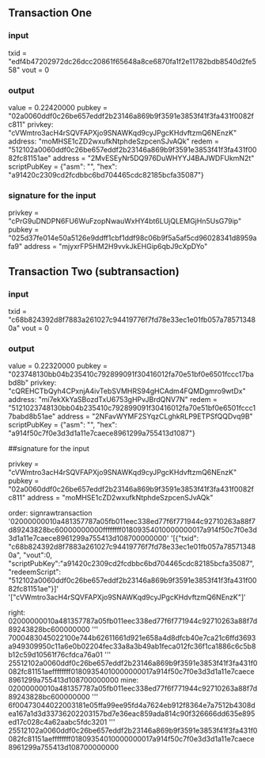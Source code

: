 
## Transaction One

### input

txid = "edf4b47202972dc26dcc20861f65648a8ce6870fa1f2e11782bdb8540d2fe558"
vout = 0

### output

value = 0.22420000
pubkey = "02a0060ddf0c26be657eddf2b23146a869b9f3591e3853f41f3fa431f0082fc811"
    privkey: "cVWmtro3acH4rSQVFAPXjo9SNAWKqd9cyJPgcKHdvftzmQ6NEnzK"
    address: "moMHSE1cZD2wxufkNtphdeSzpcenSJvAQk"
redem = "512102a0060ddf0c26be657eddf2b23146a869b9f3591e3853f41f3fa431f0082fc81151ae"
address = "2MvESEyNr5DQ976DuWHYYJ4BAJWDFUkmN2t"
scriptPubKey = {"asm": "", "hex": "a91420c2309cd2fcdbbc6bd704465cdc82185bcfa35087"}

### signature for the input

privkey = "cPrG9uDNDPN6FU6WuFzopNwauWxHY4bt6LUjQLEMGjHn5UsG79ip"
pubkey = "025d37fe014e50a5126e9ddff1cbf1ddf98c06b9f5a5af5cd96028341d8959afa9"
address = "mjyxrFP5HM2H9vvkJkEHGip6qbJ9cXpDYo"

## Transaction Two (subtransaction)

### input

txid = "c68b824392d8f7883a261027c94419776f7fd78e33ec1e01fb057a785713480a"
vout = 0

### output

value = 0.22320000
pubkey = "023748130bb04b235410c792899091f30416012fa70e51bf0e6501fccc17babd8b"
    privkey: "cQREHCTbQyh4CPxnjA4ivTebSVMHRS94gHCAdm4FQMDgmro9wtDx"
    address: "mi7ekXkYaSBozdTxU6753gHPvJBrdQNV7N"
redem = "5121023748130bb04b235410c792899091f30416012fa70e51bf0e6501fccc17babd8b51ae"
address = "2NFavWYMF2SYqzCLghkRLP9ETPSfQQDvq9B"
scriptPubKey = {"asm": "", "hex": "a914f50c7f0e3d3d1a11e7caece8961299a755413d1087"}


##signature for the input

privkey = "cVWmtro3acH4rSQVFAPXjo9SNAWKqd9cyJPgcKHdvftzmQ6NEnzK"
pubkey = "02a0060ddf0c26be657eddf2b23146a869b9f3591e3853f41f3fa431f0082fc811"
address = "moMHSE1cZD2wxufkNtphdeSzpcenSJvAQk"

order: 
    signrawtransaction '02000000010a481357787a05fb011eec338ed77f6f771944c92710263a88f7d89243828bc60000000000ffffffff01809354010000000017a914f50c7f0e3d3d1a11e7caece8961299a755413d108700000000' '[{"txid": "c68b824392d8f7883a261027c94419776f7fd78e33ec1e01fb057a785713480a", "vout":0, "scriptPubKey":"a91420c2309cd2fcdbbc6bd704465cdc82185bcfa35087", "redeemScript": "512102a0060ddf0c26be657eddf2b23146a869b9f3591e3853f41f3fa431f0082fc81151ae"}]' '["cVWmtro3acH4rSQVFAPXjo9SNAWKqd9cyJPgcKHdvftzmQ6NEnzK"]'

right:
    02000000010a481357787a05fb011eec338ed77f6f771944c92710263a88f7d89243828bc600000000
    '''
    7000483045022100e744b62611661d921e658a4d8dfcb40e7ca21c6ffd3693a949309950c11a6e0b02204fec33a8a3b49ab1feca012fc36f1ca1886c6c5b8b12c59d10561f76cfdca76a01
    '''
    25512102a0060ddf0c26be657eddf2b23146a869b9f3591e3853f41f3fa431f0082fc81151aeffffffff01809354010000000017a914f50c7f0e3d3d1a11e7caece8961299a755413d108700000000
mine:
    02000000010a481357787a05fb011eec338ed77f6f771944c92710263a88f7d89243828bc600000000
    '''
    6f00473044022003181e05ffa99ee95fd4a7624eb912f8364e7a7512b4308dea167a1d3d33736202203157bd7e36eac859ada814c90f326666dd635e895ed17c028c4a62aabc5fdc3201
    '''
    25512102a0060ddf0c26be657eddf2b23146a869b9f3591e3853f41f3fa431f0082fc81151aeffffffff01809354010000000017a914f50c7f0e3d3d1a11e7caece8961299a755413d108700000000